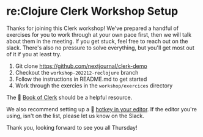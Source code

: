 # re:Clojure Clerk Workshop Setup

Thanks for joining this Clerk workshop! We've prepared a handful of
exercises for you to work through at your own pace first, then we will
talk about them in the meeting. If you get stuck, feel free to reach
out on the slack. There's also no pressure to solve everything, but
you'll get most out of it if you at least try.

1. Git clone https://github.com/nextjournal/clerk-demo
2. Checkout the `workshop-202212-reclojure` branch
3. Follow the instructions in README.md to get started
4. Work through the exercies in the `workshop/exercices` directory

The 📓 [Book of Clerk](https://book.clerk.vision) should be a helpful
resource.

We also recommend setting up a 🔪 [hotkey in your
editor](https://github.com/nextjournal/clerk#editor-workflow). If the
editor you're using, isn't on the list, please let us know on the
Slack.

Thank you, looking forward to see you all Thursday!
